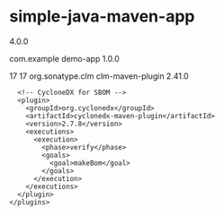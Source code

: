 # simple-java-maven-app

<project xmlns="http://maven.apache.org/POM/4.0.0"
         xmlns:xsi="http://www.w3.org/2001/XMLSchema-instance"
         xsi:schemaLocation="http://maven.apache.org/POM/4.0.0
                             http://maven.apache.org/xsd/maven-4.0.0.xsd">
  <modelVersion>4.0.0</modelVersion>

  <groupId>com.example</groupId>
  <artifactId>demo-app</artifactId>
  <version>1.0.0</version>

  <properties>
    <maven.compiler.source>17</maven.compiler.source>
    <maven.compiler.target>17</maven.compiler.target>
  </properties>

  <build>
    <plugins>
      <!-- Nexus IQ CLI Plugin -->
      <plugin>
        <groupId>org.sonatype.clm</groupId>
        <artifactId>clm-maven-plugin</artifactId>
        <version>2.41.0</version>
      </plugin>

      <!-- CycloneDX for SBOM -->
      <plugin>
        <groupId>org.cyclonedx</groupId>
        <artifactId>cyclonedx-maven-plugin</artifactId>
        <version>2.7.8</version>
        <executions>
          <execution>
            <phase>verify</phase>
            <goals>
              <goal>makeBom</goal>
            </goals>
          </execution>
        </executions>
      </plugin>
    </plugins>
  </build>
</project>
